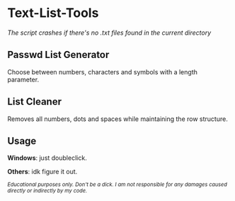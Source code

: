# Text-List-Tools
_The script crashes if there's no .txt files found in the current directory_


## Passwd List Generator
Choose between numbers, characters and symbols with a length parameter.



## List Cleaner
Removes all numbers, dots and spaces while maintaining the row structure.





## Usage
**Windows**: just doubleclick.


**Others**: idk figure it out.





<sub>_Educational purposes only. Don't be a dick. I am not responsible for any damages caused directly or indirectly by my code._</sub>
